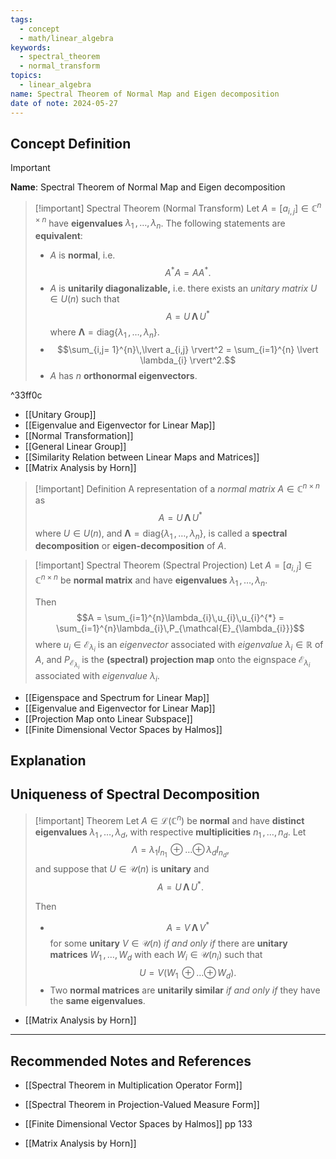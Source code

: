 ```yaml
---
tags:
  - concept
  - math/linear_algebra
keywords:
  - spectral_theorem
  - normal_transform
topics:
  - linear_algebra
name: Spectral Theorem of Normal Map and Eigen decomposition
date of note: 2024-05-27
---
```


## Concept Definition

>[!important]
>**Name**: Spectral Theorem of Normal Map and Eigen decomposition

>[!important] Spectral Theorem (Normal Transform)
>Let $A = [a_{i,j}] \in \mathbb{C}^{n \times n}$ have **eigenvalues** $\lambda_{1} \,{,}\ldots{,}\,\lambda_{n}$. The following statements are **equivalent**: 
>- $A$ is **normal**, i.e. $$A^{*}A = A A^{*}.$$ 
>- $A$ is **unitarily diagonalizable,** i.e. there exists an *unitary matrix* $U\in U(n)$ such that $$A = U\,\boldsymbol{\Lambda}\,U^{*}$$ where $\boldsymbol{\Lambda} =\text{diag}\left\{\lambda_{1} \,{,}\ldots{,}\,\lambda_{n}\right\}.$
>- $$\sum_{i,j= 1}^{n}\,\lvert a_{i,j} \rvert^2 = \sum_{i=1}^{n} \lvert \lambda_{i} \rvert^2.$$
>- $A$ has $n$ **orthonormal eigenvectors**.

^33ff0c

- [[Unitary Group]]
- [[Eigenvalue and Eigenvector for Linear Map]]
- [[Normal Transformation]]
- [[General Linear Group]]
- [[Similarity Relation between Linear Maps and Matrices]]
- [[Matrix Analysis by Horn]]

>[!important] Definition
>A representation of a *normal matrix* $A \in \mathbb{C}^{n\times n}$  as $$A = U\,\boldsymbol{\Lambda}\,U^{*}$$ where $U\in U(n)$, and $\boldsymbol{\Lambda} =\text{diag}\left\{\lambda_{1} \,{,}\ldots{,}\,\lambda_{n}\right\},$ is called a **spectral decomposition** or **eigen-decomposition** of $A$.

>[!important] Spectral Theorem (Spectral Projection)
>Let $A = [a_{i,j}] \in \mathbb{C}^{n \times n}$ be **normal matrix** and have **eigenvalues** $\lambda_{1} \,{,}\ldots{,}\,\lambda_{n}$. 
>
>Then
>$$A = \sum_{i=1}^{n}\lambda_{i}\,u_{i}\,u_{i}^{*} = \sum_{i=1}^{n}\lambda_{i}\,P_{\mathcal{E}_{\lambda_{i}}}$$ where $u_{i} \in \mathcal{E}_{\lambda_{i}}$ is an *eigenvector* associated with *eigenvalue* $\lambda_{i} \in \mathbb{R}$ of $A$, and $P_{\mathcal{E}_{\lambda_{i}}}$ is the **(spectral) projection map** onto the eignspace $\mathcal{E}_{\lambda_{i}}$ associated with *eigenvalue* $\lambda_{i}$.

- [[Eigenspace and Spectrum for Linear Map]]
- [[Eigenvalue and Eigenvector for Linear Map]]
- [[Projection Map onto Linear Subspace]]
- [[Finite Dimensional Vector Spaces by Halmos]]


## Explanation


## Uniqueness of Spectral Decomposition

>[!important] Theorem
>Let $A \in \mathcal{L}(\mathbb{C}^{n})$ be **normal** and have **distinct eigenvalues** $\lambda_{1} \,{,}\ldots{,}\,\lambda_{d}$, with respective **multiplicities** $n_{1} \,{,}\ldots{,}\,n_{d}$. Let $$\Lambda = \lambda_{1}I_{n_{1}} \,{\oplus}\ldots{\oplus}\, \lambda_{d}I_{n_{d}},$$ and suppose that $U \in \mathcal{U}(n)$ is **unitary** and $$A = U\,\boldsymbol{\Lambda}\,U^{*}.$$ 
>
>Then
>- $$A = V\,\boldsymbol{\Lambda}\,V^{*}$$  for some **unitary** $V \in \mathcal{U}(n)$ *if and only if* there are **unitary matrices** $W_{1} \,{,}\ldots{,}\,W_{d}$ with each $W_{i} \in \mathcal{U}(n_{i})$ such that $$U = V\left(W_{1} \,{\oplus}\ldots{\oplus}\,W_{d}\right).$$ 
>- Two **normal matrices** are **unitarily similar** *if and only if* they have the **same eigenvalues**.

- [[Matrix Analysis by Horn]]



-----------
##  Recommended Notes and References


- [[Spectral Theorem in Multiplication Operator Form]]
- [[Spectral Theorem in Projection-Valued Measure Form]]


- [[Finite Dimensional Vector Spaces by Halmos]] pp 133
- [[Matrix Analysis by Horn]]